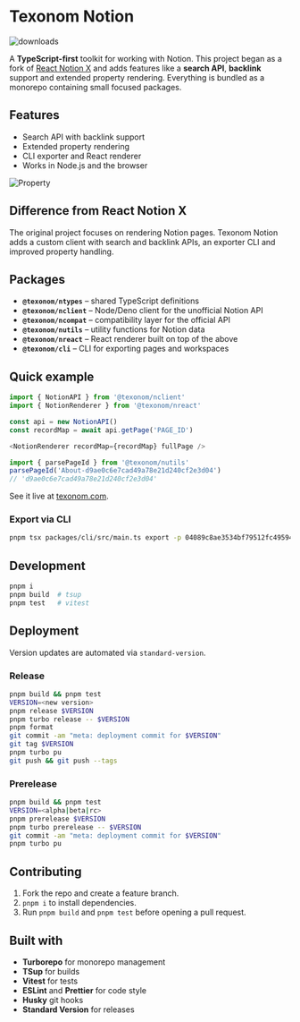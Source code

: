 # Texonom Notion

![downloads](https://img.shields.io/npm/d18m/%40texonom%2Fnclient)

A **TypeScript-first** toolkit for working with Notion. This project began as a fork of [React Notion X](https://github.com/NotionX/react-notion-x) and adds features like a **search API**, **backlink** support and extended property rendering. Everything is bundled as a monorepo containing small focused packages.

## Features

- Search API with backlink support
- Extended property rendering
- CLI exporter and React renderer
- Works in Node.js and the browser

![Property](image/property.png)

## Difference from React Notion X

The original project focuses on rendering Notion pages. Texonom Notion adds a custom client with search and backlink APIs, an exporter CLI and improved property handling.

## Packages

- **`@texonom/ntypes`** – shared TypeScript definitions
- **`@texonom/nclient`** – Node/Deno client for the unofficial Notion API
- **`@texonom/ncompat`** – compatibility layer for the official API
- **`@texonom/nutils`** – utility functions for Notion data
- **`@texonom/nreact`** – React renderer built on top of the above
- **`@texonom/cli`** – CLI for exporting pages and workspaces

## Quick example

```ts
import { NotionAPI } from '@texonom/nclient'
import { NotionRenderer } from '@texonom/nreact'

const api = new NotionAPI()
const recordMap = await api.getPage('PAGE_ID')

<NotionRenderer recordMap={recordMap} fullPage />
```

```ts
import { parsePageId } from '@texonom/nutils'
parsePageId('About-d9ae0c6e7cad49a78e21d240cf2e3d04')
// 'd9ae0c6e7cad49a78e21d240cf2e3d04'
```

See it live at [texonom.com](https://texonom.com).

### Export via CLI

```bash
pnpm tsx packages/cli/src/main.ts export -p 04089c8ae3534bf79512fc495944b321 --raw -r -f
```

## Development

```bash
pnpm i
pnpm build  # tsup
pnpm test   # vitest
```

## Deployment

Version updates are automated via `standard-version`.

### Release

```bash
pnpm build && pnpm test
VERSION=<new version>
pnpm release $VERSION
pnpm turbo release -- $VERSION
pnpm format
git commit -am "meta: deployment commit for $VERSION"
git tag $VERSION
pnpm turbo pu
git push && git push --tags
```

### Prerelease

```bash
pnpm build && pnpm test
VERSION=<alpha|beta|rc>
pnpm prerelease $VERSION
pnpm turbo prerelease -- $VERSION
git commit -am "meta: deployment commit for $VERSION"
pnpm turbo pu
```

## Contributing

1. Fork the repo and create a feature branch.
2. `pnpm i` to install dependencies.
3. Run `pnpm build` and `pnpm test` before opening a pull request.

## Built with

- **Turborepo** for monorepo management
- **TSup** for builds
- **Vitest** for tests
- **ESLint** and **Prettier** for code style
- **Husky** git hooks
- **Standard Version** for releases
